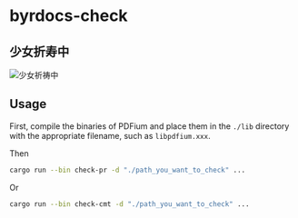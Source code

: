 # byrdocs-check

## 少女折寿中
![少女祈祷中](https://img.moegirl.org.cn/common/1/11/%E8%90%83%E9%A6%99%E7%A5%88%E7%A5%B7%E4%B8%AD.gif)

## Usage

First, compile the binaries of PDFium and place them in the `./lib` directory with the appropriate filename, such as `libpdfium.xxx`.

Then
```sh
cargo run --bin check-pr -d "./path_you_want_to_check" ...
```
Or
```sh
cargo run --bin check-cmt -d "./path_you_want_to_check" ...
```
